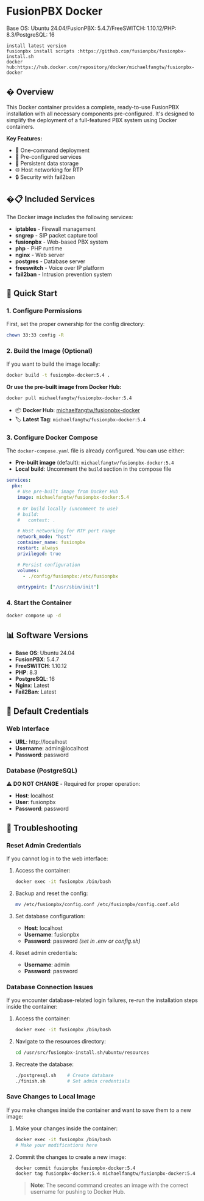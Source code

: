# FusionPBX Docker
Base OS: Ubuntu 24.04/FusionPBX: 5.4.7/FreeSWITCH: 1.10.12/PHP: 8.3/PostgreSQL: 16
```
install latest version 
fusionpbx install scripts :https://github.com/fusionpbx/fusionpbx-install.sh
docker hub:https://hub.docker.com/repository/docker/michaelfangtw/fusionpbx-docker
```

## � Overview

This Docker container provides a complete, ready-to-use FusionPBX installation with all necessary components pre-configured. It's designed to simplify the deployment of a full-featured PBX system using Docker containers.

**Key Features:**
- 🚀 One-command deployment
- 🔧 Pre-configured services
- 💾 Persistent data storage
- 🌐 Host networking for RTP
- 🔒 Security with fail2ban

## �📋 Included Services

The Docker image includes the following services:

- **iptables** - Firewall management
- **sngrep** - SIP packet capture tool
- **fusionpbx** - Web-based PBX system
- **php** - PHP runtime
- **nginx** - Web server
- **postgres** - Database server
- **freeswitch** - Voice over IP platform
- **fail2ban** - Intrusion prevention system

## 🚀 Quick Start

### 1. Configure Permissions

First, set the proper ownership for the config directory:

```bash
chown 33:33 config -R
```

### 2. Build the Image (Optional)

If you want to build the image locally:

```bash
docker build -t fusionpbx-docker:5.4 .
```

**Or use the pre-built image from Docker Hub:**

```bash
docker pull michaelfangtw/fusionpbx-docker:5.4
```

- 📦 **Docker Hub**: [michaelfangtw/fusionpbx-docker](https://hub.docker.com/repository/docker/michaelfangtw/fusionpbx-docker)
- 🏷️ **Latest Tag**: `michaelfangtw/fusionpbx-docker:5.4`

### 3. Configure Docker Compose

The `docker-compose.yaml` file is already configured. You can use either:

- **Pre-built image** (default): `michaelfangtw/fusionpbx-docker:5.4`
- **Local build**: Uncomment the `build` section in the compose file

```yaml
services:
  pbx:
    # Use pre-built image from Docker Hub
    image: michaelfangtw/fusionpbx-docker:5.4
    
    # Or build locally (uncomment to use)
    # build:
    #   context: .

    # Host networking for RTP port range
    network_mode: "host"
    container_name: fusionpbx
    restart: always
    privileged: true

    # Persist configuration
    volumes:
      - ./config/fusionpbx:/etc/fusionpbx

    entrypoint: ["/usr/sbin/init"]
```

### 4. Start the Container

```bash
docker compose up -d
```

## 📊 Software Versions

- **Base OS**: Ubuntu 24.04
- **FusionPBX**: 5.4.7
- **FreeSWITCH**: 1.10.12
- **PHP**: 8.3
- **PostgreSQL**: 16
- **Nginx**: Latest
- **Fail2Ban**: Latest

## 🔐 Default Credentials

### Web Interface

- **URL**: http://localhost
- **Username**: admin@localhost
- **Password**: password

### Database (PostgreSQL)

⚠️ **DO NOT CHANGE** - Required for proper operation:

- **Host**: localhost
- **User**: fusionpbx
- **Password**: password

## 🔧 Troubleshooting

### Reset Admin Credentials

If you cannot log in to the web interface:

1. Access the container:
   ```bash
   docker exec -it fusionpbx /bin/bash
   ```

2. Backup and reset the config:
   ```bash
   mv /etc/fusionpbx/config.conf /etc/fusionpbx/config.conf.old
   ```

3. Set database configuration:
   - **Host**: localhost
   - **Username**: fusionpbx
   - **Password**: password *(set in .env or config.sh)*

4. Reset admin credentials:
   - **Username**: admin
   - **Password**: password

### Database Connection Issues

If you encounter database-related login failures, re-run the installation steps inside the container:

1. Access the container:
   ```bash
   docker exec -it fusionpbx /bin/bash
   ```

2. Navigate to the resources directory:
   ```bash
   cd /usr/src/fusionpbx-install.sh/ubuntu/resources
   ```

3. Recreate the database:
   ```bash
   ./postgresql.sh    # Create database
   ./finish.sh        # Set admin credentials
   ```

### Save Changes to Local Image

If you make changes inside the container and want to save them to a new image:

1. Make your changes inside the container:
   ```bash
   docker exec -it fusionpbx /bin/bash
   # Make your modifications here
   ```

2. Commit the changes to create a new image:
   ```bash
   docker commit fusionpbx fusionpbx-docker:5.4
   docker tag fusionpbx-docker:5.4 michaelfangtw/fusionpbx-docker:5.4
   ```

   > **Note**: The second command creates an image with the correct username for pushing to Docker Hub.
